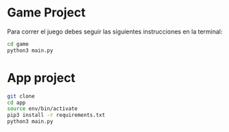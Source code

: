 # Game Project

Para correr el juego debes seguir las siguientes instrucciones en la terminal:

```sh
cd game 
python3 main.py
```


# App project
```sh
git clone
cd app
source env/bin/activate
pip3 install -r requirements.txt
python3 main.py
```
